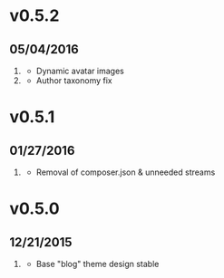 # v0.5.2
## 05/04/2016

1. [](#new)
    * Dynamic avatar images
2.  [](#bugfix)
    * Author taxonomy fix

# v0.5.1
## 01/27/2016

1.  [](#bugfix)
    * Removal of composer.json & unneeded streams

# v0.5.0
## 12/21/2015

1. [](#new)
    * Base "blog" theme design stable
